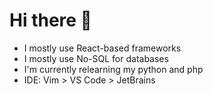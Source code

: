# Hi there 👋

- I mostly use React-based frameworks
- I mostly use No-SQL for databases
- I'm currently relearning my python and php
- IDE: Vim > VS Code > JetBrains
<!--
**AhmedMahmoudT/AhmedMahmoudT** is a ✨ _special_ ✨ repository because its `README.md` (this file) appears on your GitHub profile.

Here are some ideas to get you started:

- 🔭 I’m currently working on ...
- 🌱 I’m currently learning ...
- 👯 I’m looking to collaborate on ...
- 🤔 I’m looking for help with ...
- 💬 Ask me about ...
- 📫 How to reach me: ...
- 😄 Pronouns: ...
- ⚡ Fun fact: ...
-->
